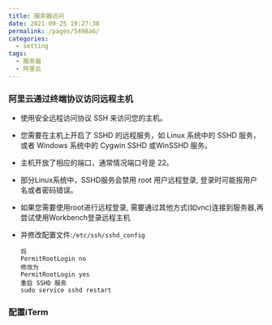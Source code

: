 ```yaml
---
title: 服务器访问
date: 2021-09-25 19:27:38
permalink: /pages/5498a6/
categories:
  - setting
tags:
  - 服务器
  - 阿里云
---
```


### 阿里云通过终端协议访问远程主机
- 使用安全远程访问协议 SSH 来访问您的主机。
- 您需要在主机上开启了 SSHD 的远程服务，如 Linux 系统中的 SSHD 服务，或者 Windows 系统中的 Cygwin SSHD 或WinSSHD 服务。
- 主机开放了相应的端口，通常情况端口号是 22。
- 部分Linux系统中，SSHD服务会禁用 root 用户远程登录, 登录时可能报用户名或者密码错误。
- 如果您需要使用root进行远程登录, 需要通过其他方式(如vnc)连接到服务器,再尝试使用Workbench登录远程主机

- 并修改配置文件:`/etc/ssh/sshd_config`
    ```
    将
    PermitRootLogin no
    修改为
    PermitRootLogin yes
    重启 SSHD 服务
    sudo service sshd restart
    ```

### 配置iTerm